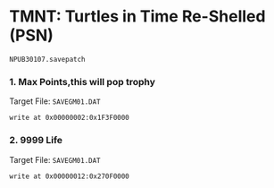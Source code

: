 # TMNT: Turtles in Time Re-Shelled (PSN) 

`NPUB30107.savepatch`

### 1. Max Points,this will pop trophy

Target File: `SAVEGM01.DAT`

```
write at 0x00000002:0x1F3F0000
```

### 2. 9999 Life

Target File: `SAVEGM01.DAT`

```
write at 0x00000012:0x270F0000
```

